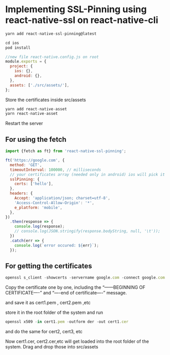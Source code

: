 # Implementing SSL-Pinning using react-native-ssl on react-native-cli

```jsx
yarn add react-native-ssl-pinning@latest
```

```jsx
cd ios
pod install
```

```jsx
//new file react-native.config.js on root
module.exports = {
  project: {
    ios: {},
    android: {},
  },
  assets: ['./src/assets/'],
};
```

Store the certificates inside src/assets

```jsx
yarn add react-native-asset
yarn react-native-asset
```

Restart the server

## For using the fetch

```jsx
import {fetch as ft} from 'react-native-ssl-pinning';

ft('https://google.com', {
  method: 'GET',
  timeoutInterval: 100000, // milliseconds
  // your certificates array (needed only in android) ios will pick it automatically
  sslPinning: {
    certs: ['hello'],
  },
  headers: {
    Accept: 'application/json; charset=utf-8',
    'Access-Control-Allow-Origin': '*',
    e_platform: 'mobile',
  },
})
  .then(response => {
    console.log(response);
    // console.log(JSON.stringify(response.bodyString, null, '\t'));
  })
  .catch(err => {
    console.log(`error occured: ${err}`);
  });
```

## For getting the certificates

```jsx
openssl s_client -showcerts -servername google.com -connect google.com:443 </dev/null
```

Copy the certificate one by one, including the “——BEGINNING OF CERTIFICATE—-” and “—-end of certificate—-” message.

and save it as cert1.pem , cert2.pem ,etc

store it in the root folder of the system and run

```jsx
openssl x509 -in cert1.pem -outform der -out cert1.cer
```

and do the same for cert2, cert3, etc

Now cert1.cer, cert2.cer,etc will get loaded into the root folder of the system. Drag and drop those into src/assets
